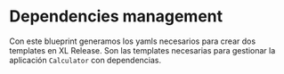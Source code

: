 # Dependencies management

Con este blueprint generamos los yamls necesarios para crear dos templates en XL Release. Son las templates necesarias para gestionar la aplicación `Calculator` con dependencias.